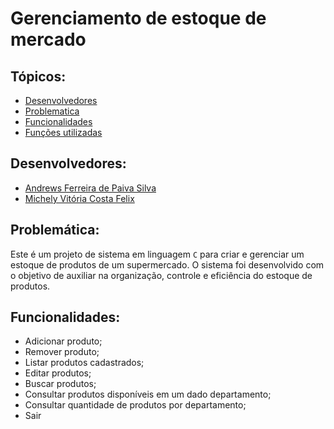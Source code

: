 # Gerenciamento de estoque de mercado
## Tópicos:
- [Desenvolvedores](#Desenvolvedores)
- [Problematica](#Problemática)
- [Funcionalidades](#Funcionalidades)
- [Funções utilizadas](#Funçõesutilizadas) 
## Desenvolvedores:
- [Andrews Ferreira de Paiva Silva](https://github.com/TheFonci)
- [Michely Vitória Costa Felix](https://github.com/MichelyFelix)
## Problemática:
Este é um projeto de sistema em linguagem `C` para criar e gerenciar um estoque de produtos de um supermercado. O sistema foi desenvolvido com o objetivo de auxiliar na organização, controle e eficiência do estoque de produtos.
## Funcionalidades:
- Adicionar produto;
- Remover produto;
- Listar produtos cadastrados;
- Editar produtos;
- Buscar produtos;
- Consultar produtos disponíveis em um dado departamento;
- Consultar quantidade de produtos por departamento;
- Sair
